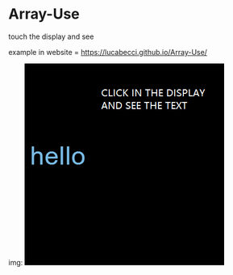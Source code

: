 # Array-Use
touch the display and see

example in website = https://lucabecci.github.io/Array-Use/

img:
![img](https://github.com/lucabecci/Array-Use/blob/master/git.png)
